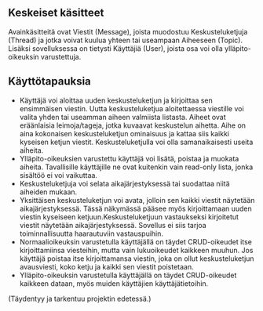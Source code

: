 ## Keskeiset käsitteet

Avainkäsitteitä ovat Viestit (Message), joista muodostuu Keskusteluketjuja (Thread) ja jotka voivat kuulua yhteen tai useampaan Aiheeseen (Topic). Lisäksi sovelluksessa on tietysti Käyttäjiä (User), joista osa voi olla ylläpito-oikeuksin varustettuja.

## Käyttötapauksia

* Käyttäjä voi aloittaa uuden keskusteluketjun ja kirjoittaa sen ensimmäisen viestin. Uutta keskusteluketjua aloitettaessa viestille voi valita yhden tai useamman aiheen valmiista listasta. Aiheet ovat eräänlaisia leimoja/tageja, jotka kuvaavat keskustelun aihetta. Aihe on aina kokonaisen keskusteluketjun ominaisuus ja kattaa siis kaikki kyseisen ketjun viestit. Keskusteluketjulla voi olla samanaikaisesti useita aiheita.
* Ylläpito-oikeuksien varustettu käyttäjä voi lisätä, poistaa ja muokata aiheita. Tavallisille käyttäjille ne ovat kuitenkin vain read-only lista, jonka sisältöö ei voi vaikuttaa.
* Keskusteluketjuja voi selata aikajärjestyksessä tai suodattaa niitä aiheiden mukaan.
* Yksittäisen keskusteluketjun voi avata, jolloin sen kaikki viestit näytetään aikajärjestyksessä. Tässä näkymässä pääsee myös kirjoittamaan uuden viestin kyseiseen ketjuun.Keskusteluketjuun vastaukseksi kirjoitetut viestit näytetään aikajärjestyksessä. Sovellus ei siis tarjoa toiminnallisuutta haarautuviin vastauspuihin.
* Normaalioikeuksin varustetulla käyttäjällä on täydet CRUD-oikeudet itse kirjoittamiinsa viesteihin, mutta vain lukuoikeudet kaikkeen muuhun. Jos käyttäjä poistaa itse kirjoittamansa viestin, joka on ollut keskusteluketjun avausviesti, koko ketju ja kaikki sen viestit poistetaan.
* Ylläpito-oikeuksin varustetulla käyttäjällä on täydet CRUD-oikeudet kaikkeen dataan, myös muiden käyttäjien käyttäjätietoihin.

(Täydentyy ja tarkentuu projektin edetessä.)
